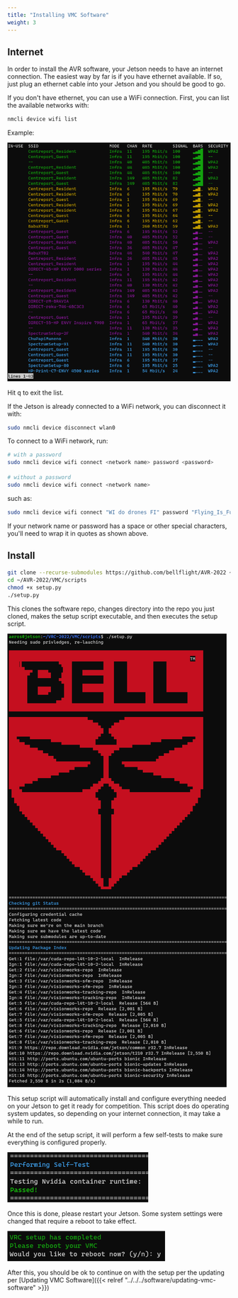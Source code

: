 ```yaml
---
title: "Installing VMC Software"
weight: 3
---
```


## Internet

In order to install the AVR software, your Jetson needs to have an internet connection.
The easiest way by far is if you have ethernet available. If so, just plug an ethernet
cable into your Jetson and you should be good to go.

If you don't have ethernet, you can use a WiFi connection. First, you can list the
available networks with:

```bash
nmcli device wifi list
```

Example:

![WiFi network list](2022-06-15-17-38-04.png)

Hit <kbd>q</kbd> to exit the list.

If the Jetson is already connected to a WiFi network, you can disconnect it with:

```bash
sudo nmcli device disconnect wlan0
```

To connect to a WiFi network, run:

```bash
# with a password
sudo nmcli device wifi connect <network name> password <password>

# without a password
sudo nmcli device wifi connect <network name>
```

such as:

```bash
sudo nmcli device wifi connect "WI do drones FI" password "Flying_Is_Fun"
```

If your network name or password has a space or other special characters, you'll need to
wrap it in quotes as shown above.

## Install

```bash
git clone --recurse-submodules https://github.com/bellflight/AVR-2022 ~/AVR-2022
cd ~/AVR-2022/VMC/scripts
chmod +x setup.py
./setup.py
```

This clones the software repo, changes directory into the repo you just cloned, makes
the setup script executable, and then executes the setup script.

![Setup script starting](2022-06-14-19-50-52.png)

This setup script will automatically install and configure everything needed on your
Jetson to get it ready for competition. This script does do operating system updates, so
depending on your internet connection, it may take a while to run.

At the end of the setup script, it will perform a few self-tests to make sure everything
is configured properly.

![Self-tests passing](2022-06-14-19-54-31.png)

Once this is done, please restart your Jetson. Some system settings were changed that
require a reboot to take effect.

![Reboot prompt](2022-06-14-19-55-01.png)

After this, you should be ok to continue on with the setup per the updating per
[Updating VMC Software]({{< relref "../../../software/updating-vmc-software" >}})
